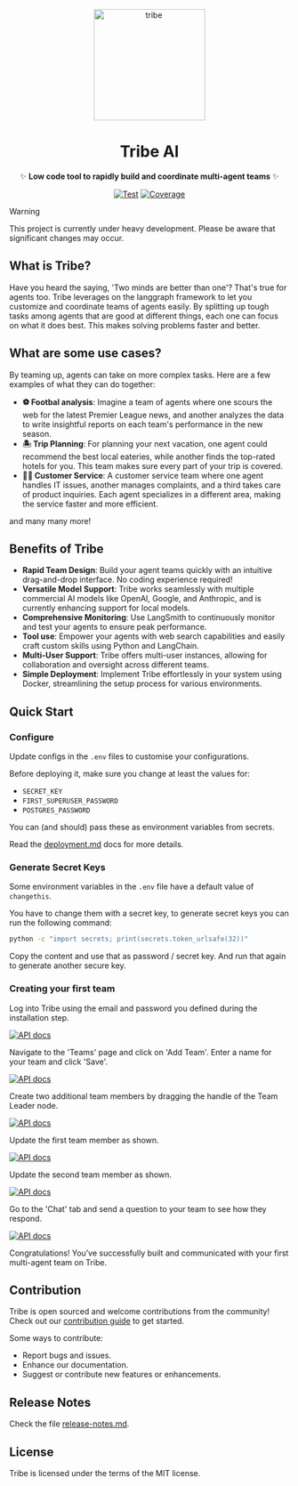 <div align="center">
  <img alt="tribe" height="200px" src="./img/tribe-logo.png">
  <h1>Tribe AI</h1>
  <p>✨ <b>Low code tool to rapidly build and coordinate multi-agent teams</b> ✨</p>
  <a href="https://github.com/streetlamb/tribe/actions?query=workflow%3ATest" target="_blank"><img src="https://github.com/streetlamb/tribe/workflows/Test/badge.svg" alt="Test"></a>
  <a href="https://coverage-badge.samuelcolvin.workers.dev/redirect/streetlamb/tribe" target="_blank"><img src="https://coverage-badge.samuelcolvin.workers.dev/streetlamb/tribe.svg" alt="Coverage"></a>
</div>

> [!WARNING]
> This project is currently under heavy development. Please be aware that significant changes may occur.

## What is Tribe?
Have you heard the saying, 'Two minds are better than one'? That's true for agents too. Tribe leverages on the langgraph framework to let you customize and coordinate teams of agents easily. By splitting up tough tasks among agents that are good at different things, each one can focus on what it does best. This makes solving problems faster and better.


## What are some use cases?
By teaming up, agents can take on more complex tasks. Here are a few examples of what they can do together:
- **⚽️ Footbal analysis**: Imagine a team of agents where one scours the web for the latest Premier League news, and another analyzes the data to write insightful reports on each team's performance in the new season.
- **🏝️ Trip Planning**:  For planning your next vacation, one agent could recommend the best local eateries, while another finds the top-rated hotels for you. This team makes sure every part of your trip is covered.
- **👩‍💻 Customer Service**:  A customer service team where one agent handles IT issues, another manages complaints, and a third takes care of product inquiries. Each agent specializes in a different area, making the service faster and more efficient.

and many many more!

## Benefits of Tribe
- **Rapid Team Design**: Build your agent teams quickly with an intuitive drag-and-drop interface. No coding experience required!
- **Versatile Model Support**: Tribe works seamlessly with multiple commercial AI models like OpenAI, Google, and Anthropic, and is currently enhancing support for local models.
- **Comprehensive Monitoring**: Use LangSmith to continuously monitor and test your agents to ensure peak performance.
- **Tool use**: Empower your agents with web search capabilities and easily craft custom skills using Python and LangChain.
- **Multi-User Support**: Tribe offers multi-user instances, allowing for collaboration and oversight across different teams.
- **Simple Deployment**: Implement Tribe effortlessly in your system using Docker, streamlining the setup process for various environments.

## Quick Start

### Configure

Update configs in the `.env` files to customise your configurations.

Before deploying it, make sure you change at least the values for:

- `SECRET_KEY`
- `FIRST_SUPERUSER_PASSWORD`
- `POSTGRES_PASSWORD`

You can (and should) pass these as environment variables from secrets.

Read the [deployment.md](./deployment.md) docs for more details.

### Generate Secret Keys

Some environment variables in the `.env` file have a default value of `changethis`.

You have to change them with a secret key, to generate secret keys you can run the following command:

```bash
python -c "import secrets; print(secrets.token_urlsafe(32))"
```

Copy the content and use that as password / secret key. And run that again to generate another secure key.


### Creating your first team

Log into Tribe using the email and password you defined during the installation step.

[![API docs](./img/tribe-login.png)](https://github.com/StreetLamb/tribe)

Navigate to the 'Teams' page and click on 'Add Team'. Enter a name for your team and click 'Save'.

[![API docs](./img/tribe-dashboard-team.png)](https://github.com/StreetLamb/tribe)


Create two additional team members by dragging the handle of the Team Leader node.

[![API docs](./img/tribe-team-members.png)](https://github.com/StreetLamb/tribe)

Update the first team member as shown.

[![API docs](./img/tribe-team-member-1.png)](https://github.com/StreetLamb/tribe)

Update the second team member as shown.

[![API docs](./img/tribe-team-member-2.png)](https://github.com/StreetLamb/tribe)


Go to the 'Chat' tab and send a question to your team to see how they respond.

[![API docs](./img/tribe-team-chat.png)](https://github.com/StreetLamb/tribe)

Congratulations! You’ve successfully built and communicated with your first multi-agent team on Tribe.

## Contribution

Tribe is open sourced and welcome contributions from the community! Check out our [contribution guide](./CONTRIBUTING.md) to get started.

Some ways to contribute:
- Report bugs and issues.
- Enhance our documentation.
- Suggest or contribute new features or enhancements.

## Release Notes

Check the file [release-notes.md](./release-notes.md).

## License

Tribe is licensed under the terms of the MIT license.
